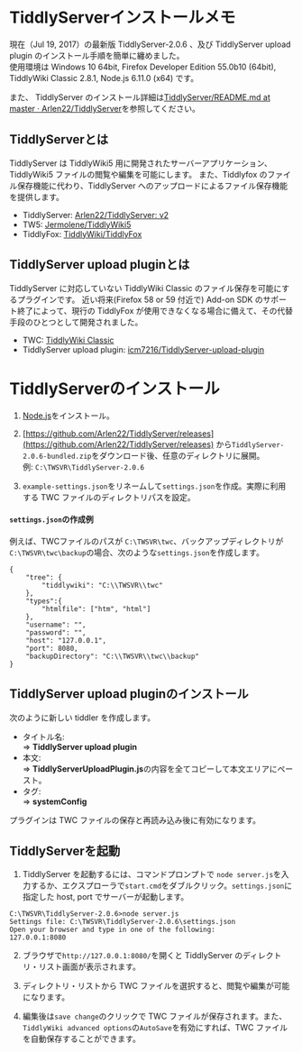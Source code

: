 # TiddlyServerインストールメモ

現在（Jul 19, 2017）の最新版 TiddlyServer-2.0.6 、及び TiddlyServer upload plugin のインストール手順を簡単に纏めました。  
使用環境は Windows 10 64bit,  Firefox Developer Edition 55.0b10 (64bit), TiddlyWiki Classic 2.8.1, Node.js 6.11.0 (x64) です。

また、 TiddlyServer のインストール詳細は[TiddlyServer/README.md at master · Arlen22/TiddlyServer](https://github.com/Arlen22/TiddlyServer/blob/master/README.md)を参照してください。

## TiddlyServerとは

TiddlyServer は TiddlyWiki5 用に開発されたサーバーアプリケーション、TiddlyWiki5 ファイルの閲覧や編集を可能にします。
また、Tiddlyfox のファイル保存機能に代わり、TiddlyServer へのアップロードによるファイル保存機能を提供します。

*   TiddlyServer: [Arlen22/TiddlyServer: v2](https://github.com/Arlen22/TiddlyServer)
*   TW5: [Jermolene/TiddlyWiki5](https://github.com/Jermolene/TiddlyWiki5)
*   TiddlyFox: [TiddlyWiki/TiddlyFox](https://github.com/TiddlyWiki/TiddlyFox)


## TiddlyServer upload pluginとは

TiddlyServer に対応していない TiddlyWiki Classic のファイル保存を可能にするプラグインです。
近い将来(Firefox 58 or 59 付近で) Add-on SDK のサポート終了によって、現行の TiddlyFox が使用できなくなる場合に備えて、その代替手段のひとつとして開発されました。

*   TWC: [TiddlyWiki Classic](https://github.com/TiddlyWiki/tiddlywiki)
*   TiddlyServer upload plugin: [icm7216/TiddlyServer-upload-plugin](https://github.com/icm7216/TiddlyServer-upload-plugin)



# TiddlyServerのインストール

1.  [Node.js](https://nodejs.org/en/)をインストール。

2.  [https://github.com/Arlen22/TiddlyServer/releases](https://github.com/Arlen22/TiddlyServer/releases) から`TiddlyServer-2.0.6-bundled.zip`をダウンロード後、任意のディレクトリに展開。  
例: `C:\TWSVR\TiddlyServer-2.0.6`

3.  `example-settings.json`をリネームして`settings.json`を作成。実際に利用する TWC ファイルのディレクトリパスを設定。 


#### `settings.json`の作成例

例えば、TWCファイルのパスが `C:\TWSVR\twc`、バックアップディレクトリが`C:\TWSVR\twc\backup`の場合、次のような`settings.json`を作成します。
``` console
{
    "tree": {
        "tiddlywiki": "C:\\TWSVR\\twc"
    },
    "types":{
        "htmlfile": ["htm", "html"]
    },
    "username": "",
    "password": "",
    "host": "127.0.0.1",
    "port": 8080,
    "backupDirectory": "C:\\TWSVR\\twc\\backup"
}
```

## TiddlyServer upload pluginのインストール

次のように新しい tiddler を作成します。

*   タイトル名:  
    => **TiddlyServer upload plugin**
*   本文:  
    => **TiddlyServerUploadPlugin.js**の内容を全てコピーして本文エリアにペースト。
*   タグ:  
    => **systemConfig**

プラグインは TWC ファイルの保存と再読み込み後に有効になります。


## TiddlyServerを起動

1.   TiddlyServer を起動するには、コマンドプロンプトで `node server.js`を入力するか、エクスプローラで`start.cmd`をダブルクリック。`settings.json`に指定した host, port でサーバーが起動します。
``` console
C:\TWSVR\TiddlyServer-2.0.6>node server.js
Settings file: C:\TWSVR\TiddlyServer-2.0.6\settings.json
Open your browser and type in one of the following:
127.0.0.1:8080
```
2.   ブラウザで`http://127.0.0.1:8080/`を開くと TiddlyServer のディレクトリ・リスト画面が表示されます。

3.  ディレクトリ・リストから TWC ファイルを選択すると、閲覧や編集が可能になります。

4.  編集後は`save change`のクリックで TWC ファイルが保存されます。また、`TiddlyWiki advanced options`の`AutoSave`を有効にすれば、TWC ファイルを自動保存することができます。

